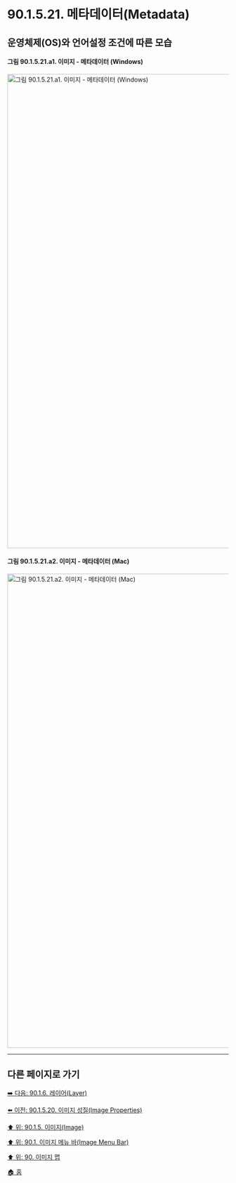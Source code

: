 # 90.1.5.21. 메타데이터(Metadata)
## 운영체제(OS)와 언어설정 조건에 따른 모습
#### 그림 90.1.5.21.a1. 이미지 - 메타데이터 (Windows)
<img width="1080" alt="그림 90.1.5.21.a1. 이미지 - 메타데이터 (Windows)" environment="MacOS:Sonoma 14.2.1 GIMP 2.10.36" src="https://github.com/wonder13662/gimp/assets/15767104/e993c545-ec3c-4802-817a-a86bb377a257">

#### 그림 90.1.5.21.a2. 이미지 - 메타데이터 (Mac)
<img width="1080" alt="그림 90.1.5.21.a2. 이미지 - 메타데이터 (Mac)" environment="MacOS:Sonoma 14.2.1 GIMP 2.10.36" src="https://github.com/wonder13662/gimp/assets/15767104/37f2a6d3-ef8a-4464-b1e0-cecf6cca8ba7">

***

## 다른 페이지로 가기

[➡️ 다음: 90.1.6. 레이어(Layer)](./90-01-06-layer.md)

[⬅️ 이전: 90.1.5.20. 이미지 성질(Image Properties)](./90-01-05-20-image_properties.md)

[⬆️ 위: 90.1.5. 이미지(Image)](./90-01-05-00-image.md)

[⬆️ 위: 90.1. 이미지 메뉴 바(Image Menu Bar)](./90-01-00-image-menu-bar.md)

[⬆️ 위: 90. 이미지 맵](./90-00-image-map.md)

[🏠 홈](./00-home.md)